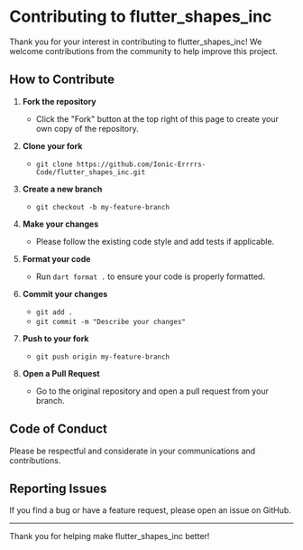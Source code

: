 # Contributing to flutter_shapes_inc

Thank you for your interest in contributing to flutter_shapes_inc! We welcome contributions from the community to help improve this project.

## How to Contribute

1. **Fork the repository**
   - Click the "Fork" button at the top right of this page to create your own copy of the repository.

2. **Clone your fork**
   - `git clone https://github.com/Ionic-Errrrs-Code/flutter_shapes_inc.git`

3. **Create a new branch**
   - `git checkout -b my-feature-branch`

4. **Make your changes**
   - Please follow the existing code style and add tests if applicable.

5. **Format your code**
   - Run `dart format .` to ensure your code is properly formatted.

6. **Commit your changes**
   - `git add .`
   - `git commit -m "Describe your changes"`

7. **Push to your fork**
   - `git push origin my-feature-branch`

8. **Open a Pull Request**
   - Go to the original repository and open a pull request from your branch.

## Code of Conduct

Please be respectful and considerate in your communications and contributions.

## Reporting Issues

If you find a bug or have a feature request, please open an issue on GitHub.

---

Thank you for helping make flutter_shapes_inc better!
